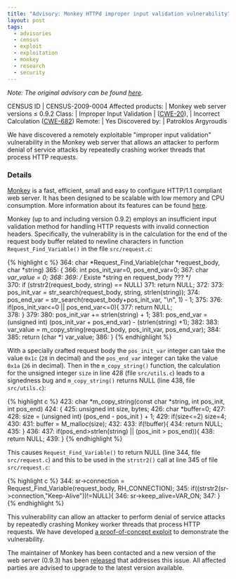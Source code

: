 ```yaml
---
title: "Advisory: Monkey HTTPd improper input validation vulnerability"
layout: post
tags:
  - advisories
  - census
  - exploit
  - exploitation
  - monkey
  - research
  - security
---
```


*Note: The original advisory can be found
[here](http://census-labs.com/news/2009/12/14/monkey-httpd/).*

CENSUS ID          | CENSUS-2009-0004
Affected products: | Monkey web server versions ≤ 0.9.2
Class:             | Improper Input Validation
                   | ([CWE-20](http://cwe.mitre.org/data/definitions/20.html)),
                   | Incorrect Calculation ([CWE-682](http://cwe.mitre.org/data/definitions/682.html))
Remote:            | Yes
Discovered by:     | Patroklos Argyroudis

We have discovered a remotely exploitable "improper input 
validation" vulnerability in the Monkey web server that allows an 
attacker to perform denial of service attacks by repeatedly crashing worker 
threads that process HTTP requests.

### Details

[Monkey](http://www.monkey-project.com/) is a fast, efficient, small and easy to
configure HTTP/1.1 compliant web server. It has been designed to be scalable with
low memory and CPU consumption. More information about its features can be found
[here](http://www.monkey-project.com/about).

Monkey (up to and including version 0.9.2) employs an insufficient input 
validation method for handling HTTP requests with invalid connection headers. 
Specifically, the vulnerability is in the calculation for the end of the 
request body buffer related to newline characters in function 
`Request_Find_Variable()` in the file `src/request.c`:

{% highlight c %}
364: char *Request_Find_Variable(char *request_body,  char *string)
365: {
366:   int pos_init_var=0, pos_end_var=0;
367:   char *var_value = 0;
368:
369:   /* Existe *string en request_body ??? */        
370:   if (strstr2(request_body, string) == NULL)
371:       return NULL;
372:
373:   pos_init_var = str_search(request_body, string, strlen(string));
374:   pos_end_var = str_search(request_body+pos_init_var, "\n", 1) - 1;
375:
376:   if(pos_init_var<=0 || pos_end_var<=0){
377:       return  NULL;   
378:   }
379:
380:   pos_init_var += strlen(string) + 1;
381:   pos_end_var = (unsigned int) (pos_init_var  + pos_end_var) - (strlen(string) +1);
382:
383:   var_value = m_copy_string(request_body, pos_init_var, pos_end_var);
384:
385:   return (char *) var_value;
386: }
{% endhighlight %}

With a specially crafted request body the `pos_init_var` integer can take the 
value `0x1c` (`28` in decimal) and the `pos_end_var` integer can take the value 
`0x1a` (`26` in decimal). Then in the `m_copy_string()` function, the 
calculation for the unsigned integer `size` in line 428 (file `src/utils.c`) 
leads to a signedness bug and `m_copy_string()` returns NULL (line 438, file 
`src/utils.c`):

{% highlight c %}
423: char *m_copy_string(const char *string, int pos_init, int pos_end)
424: {
425:   unsigned int size, bytes;
426:   char *buffer=0;
427:
428:   size = (unsigned int) (pos_end - pos_init ) + 1;
429:   if(size<=2) size=4;
430:
431:   buffer = M_malloc(size);
432:
433:   if(!buffer){
434:       return NULL;
435:   }
436:
437:   if(pos_end>strlen(string) || (pos_init > pos_end)){
438:       return NULL;
439:   }
{% endhighlight %}

This causes `Request_Find_Variable()` to return NULL (line 344, file 
`src/request.c`) and this to be used in the `strstr2()` call at line 345 of 
file `src/request.c`:

{% highlight c %}
344:   sr->connection = Request_Find_Variable(request_body, RH_CONNECTION);
345:   if((strstr2(sr->connection,"Keep-Alive"))!=NULL){
346:       sr->keep_alive=VAR_ON;
347:   }
{% endhighlight %}

This vulnerability can allow an attacker to perform denial of service attacks 
by repeatedly crashing Monkey worker threads that process HTTP requests. We 
have developed [a proof-of-concept exploit](http://census-labs.com/media/monkeyex.txt)
to demonstrate the vulnerability.

The maintainer of Monkey has been contacted and a new version of the web server 
(0.9.3) has been [released](http://www.monkey-project.com/downloads) that
addresses this issue. All affected parties  are advised to upgrade to the latest
version available.
